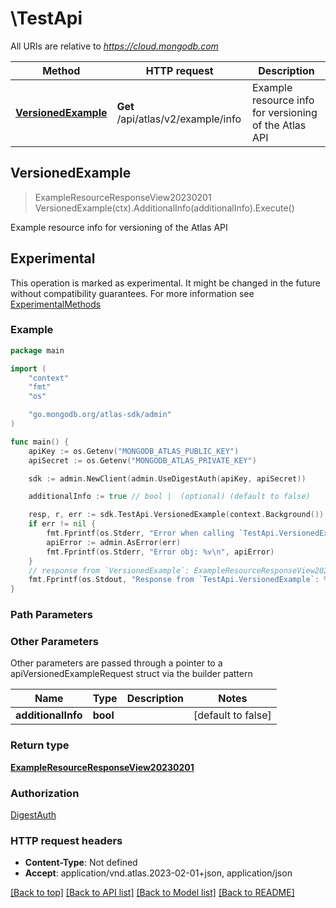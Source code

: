 # \TestApi

All URIs are relative to *https://cloud.mongodb.com*

Method | HTTP request | Description
------------- | ------------- | -------------
[**VersionedExample**](TestApi.md#VersionedExample) | **Get** /api/atlas/v2/example/info | Example resource info for versioning of the Atlas API



## VersionedExample

> ExampleResourceResponseView20230201 VersionedExample(ctx).AdditionalInfo(additionalInfo).Execute()

Example resource info for versioning of the Atlas API


## Experimental

This operation is marked as experimental. It might be changed in the future without compatibility guarantees.
For more information see [ExperimentalMethods](../doc_1_concepts.md#experimental-methods)

### Example

```go
package main

import (
    "context"
    "fmt"
    "os"

    "go.mongodb.org/atlas-sdk/admin"
)

func main() {
    apiKey := os.Getenv("MONGODB_ATLAS_PUBLIC_KEY")
    apiSecret := os.Getenv("MONGODB_ATLAS_PRIVATE_KEY")

    sdk := admin.NewClient(admin.UseDigestAuth(apiKey, apiSecret))

    additionalInfo := true // bool |  (optional) (default to false)

    resp, r, err := sdk.TestApi.VersionedExample(context.Background()).AdditionalInfo(additionalInfo).Execute()
    if err != nil {
        fmt.Fprintf(os.Stderr, "Error when calling `TestApi.VersionedExample``: %v\n", err)
        apiError := admin.AsError(err)
        fmt.Fprintf(os.Stderr, "Error obj: %v\n", apiError)
    }
    // response from `VersionedExample`: ExampleResourceResponseView20230201
    fmt.Fprintf(os.Stdout, "Response from `TestApi.VersionedExample`: %v\n", resp)
}
```

### Path Parameters



### Other Parameters

Other parameters are passed through a pointer to a apiVersionedExampleRequest struct via the builder pattern


Name | Type | Description  | Notes
------------- | ------------- | ------------- | -------------
 **additionalInfo** | **bool** |  | [default to false]

### Return type

[**ExampleResourceResponseView20230201**](ExampleResourceResponseView20230201.md)

### Authorization
[DigestAuth](../README.md#Authentication)

### HTTP request headers

- **Content-Type**: Not defined
- **Accept**: application/vnd.atlas.2023-02-01+json, application/json

[[Back to top]](#) [[Back to API list]](../README.md#documentation-for-api-endpoints)
[[Back to Model list]](../README.md#documentation-for-models)
[[Back to README]](../README.md)

